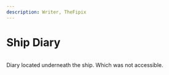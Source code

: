 ```yaml
---
description: Writer, TheFipix
---
```


# Ship Diary

<figure><img src="../../../.gitbook/assets/image (21).png" alt=""><figcaption></figcaption></figure>

Diary located underneath the ship. Which was not accessible.

<figure><img src="../../../.gitbook/assets/image (29).png" alt=""><figcaption></figcaption></figure>

<figure><img src="../../../.gitbook/assets/image (30).png" alt=""><figcaption></figcaption></figure>

<figure><img src="../../../.gitbook/assets/image (31).png" alt=""><figcaption></figcaption></figure>

<figure><img src="../../../.gitbook/assets/image (32).png" alt=""><figcaption></figcaption></figure>

<figure><img src="../../../.gitbook/assets/image (33).png" alt=""><figcaption></figcaption></figure>

<figure><img src="../../../.gitbook/assets/image (34).png" alt=""><figcaption></figcaption></figure>

<figure><img src="../../../.gitbook/assets/image (35).png" alt=""><figcaption></figcaption></figure>

<figure><img src="../../../.gitbook/assets/image (36).png" alt=""><figcaption></figcaption></figure>

<figure><img src="../../../.gitbook/assets/image (37).png" alt=""><figcaption></figcaption></figure>

<figure><img src="../../../.gitbook/assets/image (38).png" alt=""><figcaption></figcaption></figure>

<figure><img src="../../../.gitbook/assets/image (39).png" alt=""><figcaption></figcaption></figure>

<figure><img src="../../../.gitbook/assets/image (40).png" alt=""><figcaption></figcaption></figure>

<figure><img src="../../../.gitbook/assets/image (41).png" alt=""><figcaption></figcaption></figure>

<figure><img src="../../../.gitbook/assets/image (42).png" alt=""><figcaption></figcaption></figure>

<figure><img src="../../../.gitbook/assets/image (43).png" alt=""><figcaption></figcaption></figure>

<figure><img src="../../../.gitbook/assets/image (44).png" alt=""><figcaption></figcaption></figure>

<figure><img src="../../../.gitbook/assets/image (45).png" alt=""><figcaption></figcaption></figure>
